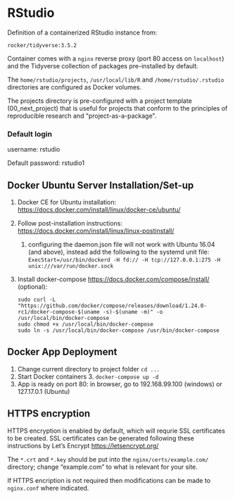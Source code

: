 RStudio
================

Definition of a containerized RStudio instance from:

    rocker/tidyverse:3.5.2

Container comes with a `nginx` reverse proxy (port 80 access on `localhost`)
and the Tidyverse collection of packages pre-installed by default.

The `home/rstudio/projects`, `/usr/local/lib/R` and `/home/rstudio/.rstudio`
directories are configured as Docker volumes.

The projects directory is pre-configured with a project template (00_next_project)
that is useful for projects that conform to the principles of reproducible research
and "project-as-a-package".

### Default login

username: rstudio

Default password: rstudio1

## Docker Ubuntu Server Installation/Set-up

1.  Docker CE for Ubuntu installation:
    <https://docs.docker.com/install/linux/docker-ce/ubuntu/>
2.  Follow post-installation instructions:
    <https://docs.docker.com/install/linux/linux-postinstall/>
    1.  configuring the daemon.json file will not work with Ubuntu 16.04
        (and above), instead add the following to the systemd unit file:
        `ExecStart=/usr/bin/dockerd -H fd:// -H tcp://127.0.0.1:275 -H
        unix:///var/run/docker.sock`
3.  Install docker-compose <https://docs.docker.com/compose/install/>
    (optional):

        sudo curl -L "https://github.com/docker/compose/releases/download/1.24.0-rc1/docker-compose-$(uname -s)-$(uname -m)" -o /usr/local/bin/docker-compose
        sudo chmod +x /usr/local/bin/docker-compose
        sudo ln -s /usr/local/bin/docker-compose /usr/bin/docker-compose

## Docker App Deployment

1.  Change current directory to project folder `cd ...`
2.  Start Docker containers
    3.  `docker-compose up -d`
3.  App is ready on port 80: in browser, go to 192.168.99.100 (windows)
    or 127.17.0.1 (Ubuntu)

## HTTPS encryption

HTTPS encryption is enabled by default, which will requrie SSL
certificates to be created. SSL certificates can be generated following
these instructions by Let’s Encrypt <https://letsencrypt.org/>

The `*.crt` and `*.key` should be put into the
`nginx/certs/example.com/` directory; change “example.com” to what is
relevant for your site.

If HTTPS encription is not required then modifications can be made to
`nginx.conf` where indicated.
